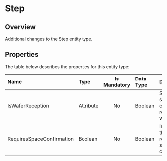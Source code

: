 # Step

## Overview

Additional changes to the Step entity type.

## Properties

The table below describes the properties for this entity type:

| Name                      | Type      | Is Mandatory | Data Type | Description                                      |
| :------------------------ | :-------- | :----------: | :-------- | :----------------------------------------------- |
| IsWaferReception          | Attribute |      No      | Boolean   | Sets if the step is capable of receiving wafers  |
| RequiresSpaceConfirmation | Boolean   |      No      | Boolean   | Informs if the space requires space confirmation |
